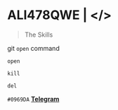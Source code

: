 # ALI478QWE | </> 

> The Skills 

git `open` command
```
open 

kill 

del

```

`#0969DA`
[**Telegram**](http://t.me/ALI478QWE)